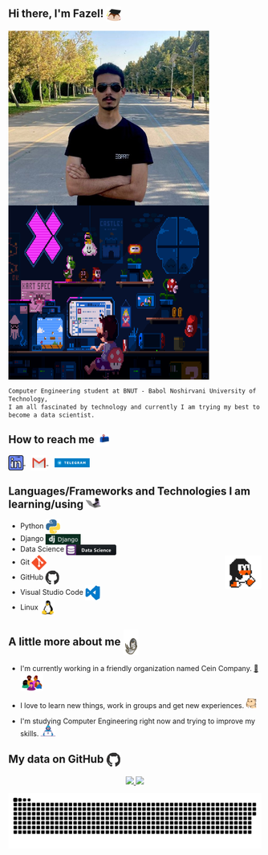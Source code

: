 ## Hi there, I'm Fazel! <img src="https://github.com/FazelHaghighi/FazelHaghighi/blob/main/media/hedgehog.webp" align="center" width="30">
  
<img src="photo-of-me.jpg" width="400" align="center" /> &nbsp;&nbsp;&nbsp;<img src="https://github.com/FazelHaghighi/FazelHaghighi/blob/main/media/cool.gif" height="347" width="400" align="center" />

``` 
Computer Engineering student at BNUT - Babol Noshirvani University of Technology, 
I am all fascinated by technology and currently I am trying my best to become a data scientist. 
``` 
## How to reach me <img src="https://github.com/FazelHaghighi/FazelHaghighi/blob/main/media/letterbox.gif?raw=true" width="25" align="center" />
<a href="https://www.linkedin.com/in/mohammadfazel-abdhaghighi-33912a234/" target="_blank"><img align="center" width="30" src="https://github.com/FazelHaghighi/FazelHaghighi/blob/main/media/linkedin.png?raw=true"> </a>&nbsp;&nbsp;
<a href="mailto:fazel.haghighi1399@gmail.com"> <img src="https://github.com/FazelHaghighi/FazelHaghighi/blob/main/media/gmail.png" align="center" width="30"/> </a>&nbsp;&nbsp;
<a href="https://t.me/pingpongplayer" target="_blank"><img align="center" width="70" src="https://github.com/FazelHaghighi/FazelHaghighi/blob/main/media/-Telegram-blue.png"> </a>

## Languages/Frameworks and Technologies I am learning/using <img lign="center" width="30" src="https://github.com/FazelHaghighi/FazelHaghighi/blob/main/media/dev-cat.webp"> 

  - Python <img align="center" alt="Fazel-Python" height="30" width="30" src="https://github.com/FazelHaghighi/FazelHaghighi/blob/main/media/python.webp">
  - Django <img align="center" width="70" src="https://github.com/FazelHaghighi/FazelHaghighi/blob/main/media/-Django-092E20_2.png">
  - Data Science <img align="center" width="100" src="https://github.com/FazelHaghighi/FazelHaghighi/blob/main/media/datascience.png">
  - Git <img align="center" height="30" width="30" src="https://github.com/FazelHaghighi/FazelHaghighi/blob/main/media/git-original.png">
  <img width="15%" align="right" alt="Github Image" src="https://github.com/FazelHaghighi/FazelHaghighi/blob/main/media/linux_rounded.gif?raw=true" /><br>
  - GitHub <img align="center" height="30" width="30" src="https://github.com/FazelHaghighi/FazelHaghighi/blob/main/media/github.webp">
  - Visual Studio Code <img align="center" height="30" width="30" src="https://github.com/FazelHaghighi/FazelHaghighi/blob/main/media/vs.webp">
  - Linux <img align="center" height="30" width="30" src="https://github.com/FazelHaghighi/FazelHaghighi/blob/main/media/linux-original.png">

## A little more about me <img align="center" height="50" width="30" src="https://github.com/FazelHaghighi/FazelHaghighi/blob/main/media/astro-cat.webp"> 

- I'm currently working in a friendly organization named Cein Company. [:link:](https://github.com/Cein-Company) <img src="https://github.com/FazelHaghighi/FazelHaghighi/blob/main/media/colleagues.webp" align="center" width="45">

- I love to learn new things, work in groups and get new experiences. <img src="https://github.com/FazelHaghighi/FazelHaghighi/blob/main/media/hyperkitty.gif?raw=true" width="20" /> 

- I'm studying Computer Engineering right now and trying to improve my skills. <img alt="GIF" src="https://github.com/FazelHaghighi/FazelHaghighi/blob/main/media/Developer.gif" width="30" /> 

## My data on GitHub <img align="center" height="30" width="30" src="https://github.com/FazelHaghighi/FazelHaghighi/blob/main/media/github.webp">

<div align="center">
  <a href="https://github.com/FazelHaghighi">
  <img height="180em" src="https://github-readme-stats.vercel.app/api?username=FazelHaghighi&show_icons=true&theme=dracula&include_all_commits=true&count_private=true"/>
  <img height="180em" src="https://github-readme-stats.vercel.app/api/top-langs/?username=FazelHaghighi&layout=compact&langs_count=7&theme=dracula"/>
 
   ![Snake animation](https://github.com/FazelHaghighi/FazelHaghighi/blob/main/media/github-contribution-grid-snake.gif)

</div> 
